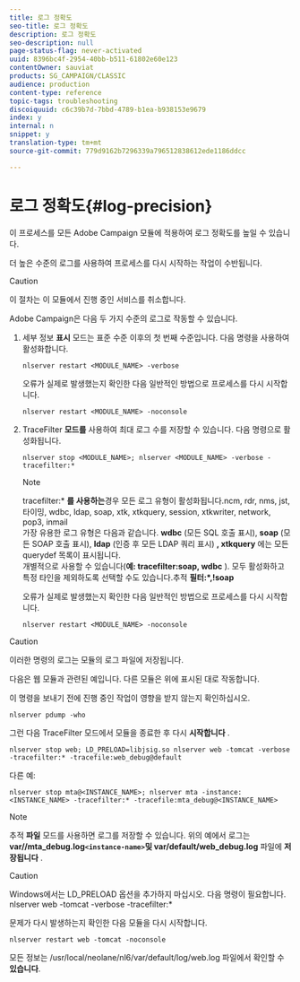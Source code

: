 ```yaml
---
title: 로그 정확도
seo-title: 로그 정확도
description: 로그 정확도
seo-description: null
page-status-flag: never-activated
uuid: 8396bc4f-2954-40bb-b511-61802e60e123
contentOwner: sauviat
products: SG_CAMPAIGN/CLASSIC
audience: production
content-type: reference
topic-tags: troubleshooting
discoiquuid: c6c39b7d-7bbd-4789-b1ea-b938153e9679
index: y
internal: n
snippet: y
translation-type: tm+mt
source-git-commit: 779d9162b7296339a796512838612ede1186ddcc

---
```



# 로그 정확도{#log-precision}

이 프로세스를 모든 Adobe Campaign 모듈에 적용하여 로그 정확도를 높일 수 있습니다.

더 높은 수준의 로그를 사용하여 프로세스를 다시 시작하는 작업이 수반됩니다.

>[!CAUTION]
>
>이 절차는 이 모듈에서 진행 중인 서비스를 취소합니다.

Adobe Campaign은 다음 두 가지 수준의 로그로 작동할 수 있습니다.

1. 세부 정보 **표시** 모드는 표준 수준 이후의 첫 번째 수준입니다. 다음 명령을 사용하여 활성화합니다.

   ```
   nlserver restart <MODULE_NAME> -verbose 
   ```

   오류가 실제로 발생했는지 확인한 다음 일반적인 방법으로 프로세스를 다시 시작합니다.

   ```
   nlserver restart <MODULE_NAME> -noconsole
   ```

1. TraceFilter **모드를** 사용하여 최대 로그 수를 저장할 수 있습니다. 다음 명령으로 활성화됩니다.

   ```
   nlserver stop <MODULE_NAME>; nlserver <MODULE_NAME> -verbose -tracefilter:*
   ```

   >[!NOTE]
   >
   >tracefilter:* **를 사용하는**&#x200B;경우 모든 로그 유형이 활성화됩니다.ncm, rdr, nms, jst, 타이밍, wdbc, ldap, soap, xtk, xtkquery, session, xtkwriter, network, pop3, inmail\
   가장 유용한 로그 유형은 다음과 같습니다. **wdbc** (모든 SQL 호출 표시), **soap** (모든 SOAP 호출 표시), **ldap** (인증 후 모든 LDAP 쿼리 표시) **, xtkquery** 에는 모든 querydef 목록이 표시됩니다.\
   개별적으로 사용할 수 있습니다(**예: tracefilter:soap, wdbc** ). 모두 활성화하고 특정 타인을 제외하도록 선택할 수도 있습니다.추적 **필터:*,!soap**

   오류가 실제로 발생했는지 확인한 다음 일반적인 방법으로 프로세스를 다시 시작합니다.

   ```
   nlserver restart <MODULE_NAME> -noconsole
   ```

>[!CAUTION]
이러한 명령의 로그는 모듈의 로그 파일에 저장됩니다.

다음은 웹 모듈과 관련된 예입니다. 다른 모듈은 위에 표시된 대로 작동합니다.

이 명령을 보내기 전에 진행 중인 작업이 영향을 받지 않는지 확인하십시오.

```
nlserver pdump -who
```

그런 다음 TraceFilter 모드에서 모듈을 종료한 후 다시 **시작합니다** .

```
nlserver stop web; LD_PRELOAD=libjsig.so nlserver web -tomcat -verbose -tracefilter:* -tracefile:web_debug@default
```

다른 예:

```
nlserver stop mta@<INSTANCE_NAME>; nlserver mta -instance:<INSTANCE_NAME> -tracefilter:* -tracefile:mta_debug@<INSTANCE_NAME>
```

>[!NOTE]
추적 **파일** 모드를 사용하면 로그를 저장할 수 있습니다. 위의 예에서 로그는 **var//mta_debug.log`<instance-name>`및 var/default/web_debug.log** 파일에 **저장됩니다** .

>[!CAUTION]
Windows에서는 LD_PRELOAD 옵션을 추가하지 마십시오. 다음 명령이 필요합니다.\
nlserver web -tomcat -verbose -tracefilter:*

문제가 다시 발생하는지 확인한 다음 모듈을 다시 시작합니다.

```
nlserver restart web -tomcat -noconsole
```

모든 정보는 /usr/local/neolane/nl6/var/default/log/web.log 파일에서 확인할 수 **있습니다**.
